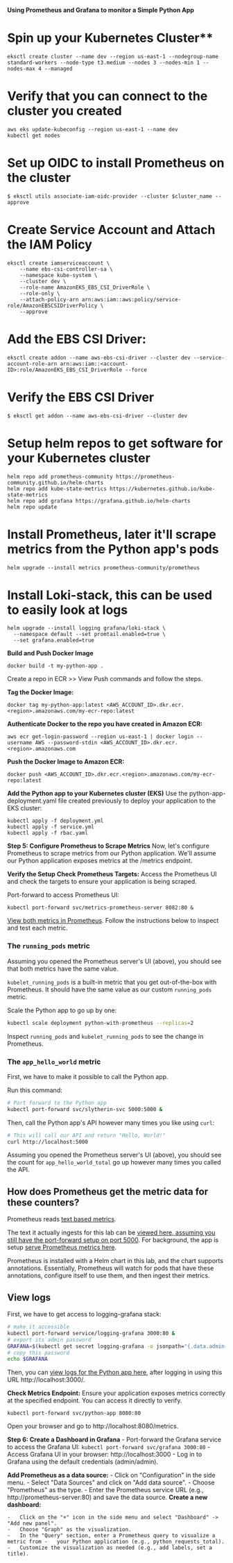 **Using Prometheus and Grafana to monitor a Simple Python App**

# Spin up your Kubernetes Cluster**
```
eksctl create cluster --name dev --region us-east-1 --nodegroup-name standard-workers --node-type t3.medium --nodes 3 --nodes-min 1 --nodes-max 4 --managed
```
# Verify that you can connect to the cluster you created
```
aws eks update-kubeconfig --region us-east-1 --name dev
kubectl get nodes
```
# Set up OIDC to install Prometheus on the cluster
```
$ eksctl utils associate-iam-oidc-provider --cluster $cluster_name --approve
```

# Create Service Account and Attach the IAM Policy
```
eksctl create iamserviceaccount \
    --name ebs-csi-controller-sa \
    --namespace kube-system \
    --cluster dev \
    --role-name AmazonEKS_EBS_CSI_DriverRole \
    --role-only \
    --attach-policy-arn arn:aws:iam::aws:policy/service-role/AmazonEBSCSIDriverPolicy \
    --approve
```

# Add the EBS CSI Driver:
```
eksctl create addon --name aws-ebs-csi-driver --cluster dev --service-account-role-arn arn:aws:iam::<account-ID>:role/AmazonEKS_EBS_CSI_DriverRole --force
```
# Verify the EBS CSI Driver 
```
$ eksctl get addon --name aws-ebs-csi-driver --cluster dev
```

# Setup helm repos to get software for your Kubernetes cluster
```
helm repo add prometheus-community https://prometheus-community.github.io/helm-charts
helm repo add kube-state-metrics https://kubernetes.github.io/kube-state-metrics
helm repo add grafana https://grafana.github.io/helm-charts
helm repo update
```

# Install Prometheus, later it'll scrape metrics from the Python app's pods
```
helm upgrade --install metrics prometheus-community/prometheus
```

# Install Loki-stack, this can be used to easily look at logs
```
helm upgrade --install logging grafana/loki-stack \
  --namespace default --set promtail.enabled=true \
  --set grafana.enabled=true
```

**Build and Push Docker Image**
```
docker build -t my-python-app .
```
Create a repo in ECR >> View Push commands and follow the steps.

**Tag the Docker Image:**
```
docker tag my-python-app:latest <AWS_ACCOUNT_ID>.dkr.ecr.<region>.amazonaws.com/my-ecr-repo:latest
```
**Authenticate Docker to the repo you have created in Amazon ECR:**
```
aws ecr get-login-password --region us-east-1 | docker login --username AWS --password-stdin <AWS_ACCOUNT_ID>.dkr.ecr.<region>.amazonaws.com
```
**Push the Docker Image to Amazon ECR:**
```
docker push <AWS_ACCOUNT_ID>.dkr.ecr.<region>.amazonaws.com/my-ecr-repo:latest
```
**Add the Python app to your Kubernetes cluster (EKS)**
Use the python-app-deployment.yaml file created previously to deploy your application to the EKS cluster:
```
kubectl apply -f deployment.yml
kubectl apply -f service.yml
kubectl apply -f rbac.yaml
```

**Step 5: Configure Prometheus to Scrape Metrics**
Now, let's configure Prometheus to scrape metrics from our Python application. We'll assume our Python application exposes metrics at the /metrics endpoint.

**Verify the Setup**
**Check Prometheus Targets:** Access the Prometheus UI and check the targets to ensure your application is being scraped.

Port-forward to access Prometheus UI:
```
kubectl port-forward svc/metrics-prometheus-server 8082:80 &
```
[View both metrics in Prometheus](http://localhost:8082/graph?g0.expr=kubelet_running_pods&g0.tab=1&g0.stacked=0&g0.range_input=1h&g1.expr=running_pods&g1.tab=1&g1.stacked=0&g1.range_input=1h&g2.expr=app_hello_world_total&g2.tab=0&g2.stacked=0&g2.range_input=1h). Follow the instructions below to inspect and test each metric.

### The `running_pods` metric

Assuming you opened the Prometheus server's UI (above), you should see that both metrics have the same value.

`kubelet_running_pods` is a built-in metric that you get out-of-the-box with Prometheus. It should have the same value as our custom `running_pods` metric.

Scale the Python app to go up by one:

```bash
kubectl scale deployment python-with-prometheus --replicas=2
```

Inspect `running_pods` and `kubelet_running_pods` to see the change in Prometheus.

### The `app_hello_world` metric

First, we have to make it possible to call the Python app.

Run this command:

```bash
# Port forward to the Python app
kubectl port-forward svc/slytherin-svc 5000:5000 &
```

Then, call the Python app's API however many times you like using `curl`:

```bash
# This will call our API and return "Hello, World!"
curl http://localhost:5000
```

Assuming you opened the Prometheus server's UI (above), you should see the count for `app_hello_world_total` go up however many times you called the API.

## How does Prometheus get the metric data for these counters?

Prometheus reads [text based metrics](https://prometheus.io/docs/instrumenting/exposition_formats/).

The text it actually ingests for this lab can be [viewed here, assuming you still have the port-forward setup on port 5000](http://localhost:5000/metrics). For background, the app is setup [serve Prometheus metrics here](https://github.com/kylos101/python-with-prometheus/blob/877e9cdf5d977cd6f5f955df1a6f62dd8d286f7b/app/app.py#L51).

Prometheus is installed with a Helm chart in this lab, and the chart supports annotations. Essentially, Prometheus will watch for pods that have these annotations, configure itself to use them, and then ingest their metrics.

## View logs

First, we have to get access to logging-grafana stack:

```bash
# make it accessible
kubectl port-forward service/logging-grafana 3000:80 &
# export its admin password
GRAFANA=$(kubectl get secret logging-grafana -o jsonpath="{.data.admin-password}" | base64 --decode ; echo)
# copy this password
echo $GRAFANA
```

Then, you can [view logs for the Python app here](http://localhost:3000/explore?orgId=1&left=%5B%22now-5m%22,%22now%22,%22Loki%22,%7B%22expr%22:%22%7Bapp%3D%5C%22python-with-prometheus%5C%22%7D%22%7D%5D), after logging in using this URL http://localhost:3000/.


**Check Metrics Endpoint:** Ensure your application exposes metrics correctly at the specified endpoint. You can access it directly to verify. 
```
kubectl port-forward svc/python-app 8080:80
```
Open your browser and go to http://localhost:8080/metrics.

**Step 6: Create a Dashboard in Grafana**
    -   Port-forward the Grafana service to access the Grafana UI:
    ```
    kubectl port-forward svc/grafana 3000:80
    ```
    -   Access Grafana UI in your browser: http://localhost:3000
    -   Log in to Grafana using the default credentials (admin/admin).

**Add Prometheus as a data source:**
    -   Click on "Configuration" in the side menu.
    -   Select "Data Sources" and click on "Add data source".
    -   Choose "Prometheus" as the type.
    -   Enter the Prometheus service URL (e.g., http://prometheus-server:80) and save the data source.
**Create a new dashboard:**

    -   Click on the "+" icon in the side menu and select "Dashboard" -> "Add new panel".
    -   Choose "Graph" as the visualization.
    -   In the "Query" section, enter a Prometheus query to visualize a metric from -   your Python application (e.g., python_requests_total).
    -   Customize the visualization as needed (e.g., add labels, set a title).

